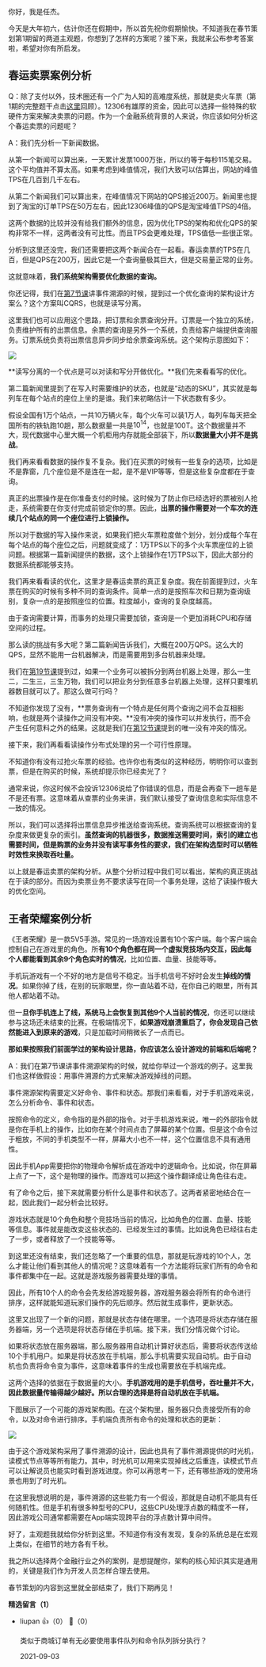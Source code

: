 你好，我是任杰。

今天是大年初六，估计你还在假期中，所以首先祝你假期愉快。不知道我在春节策划第1期留的两道主观题，你想到了怎样的方案呢？接下来，我就来公布参考答案啦，希望对你有所启发。

## 春运卖票案例分析

Q：除了支付以外，技术圈还有一个广为人知的高难度系统，那就是卖火车票（第1期的完整题干点击[这里](https://time.geekbang.org/column/article/342646)回顾）。12306有雄厚的资金，因此可以选择一些特殊的软硬件方案来解决卖票的问题。作为一个金融系统背景的人来说，你应该如何分析这个春运卖票的问题呢？

A：我们先分析一下新闻数据。

从第一个新闻可以算出来，一天累计发票1000万张，所以约等于每秒115笔交易。这个平均值并不算太高。如果考虑到峰值情况，我们大致可以估算出，网站的峰值TPS在几百到几千左右。

从第二个新闻我们可以算出来，在峰值情况下网站的QPS接近200万。新闻里也提到了淘宝的订单TPS在50万左右，因此12306峰值的QPS是淘宝峰值TPS的4倍。

这两个数据的比较并没有给我们额外的信息，因为优化TPS的架构和优化QPS的架构非常不一样，这两者没有可比性。而且TPS会更难处理，TPS值低一些很正常。

分析到这里还没完，我们还需要把这两个新闻合在一起看。春运卖票的TPS在几百，但是QPS在200万，因此它是一个查询量极其巨大，但是交易量正常的业务。

这就意味着，**我们系统架构需要优化数据的查询。**

你还记得，我们在[第7节课](https://time.geekbang.org/column/article/326583)讲事件溯源的时候，提到过一个优化查询的架构设计方案么？这个方案叫CQRS，也就是读写分离。

这里我们也可以应用这个思路，把订票和余票查询分开。订票是一个独立的系统，负责维护所有的出票信息。余票的查询是另外一个系统，负责给客户端提供查询服务。订票系统负责将出票信息异步同步给余票查询系统。这个架构示意图如下：

![](https://static001.geekbang.org/resource/image/5b/82/5b0566bf64324434cf23b555ee7e3682.jpg?wh=2166%2A1672)

**读写分离的一个优点是可以对读和写分开做优化。**我们先来看看写的优化。

第二篇新闻里提到了在写入时需要维护的状态，也就是“动态的SKU”，其实就是每列车在每个站点的座位上坐的是谁。我们来初略估计一下状态数有多少。

假设全国有1万个站点，一共10万辆火车，每个火车可以装1万人，每列车每天把全国所有的铁轨跑10趟，那么数据量一共是$10^{14}$，也就是100T。这个数据量并不大，现代数据中心里大概一个机柜用内存就能全部装下，所以**数据量大小并不是挑战**。

我们再来看看数据的操作复不复杂。我们在买票的时候有一些复杂的选项，比如是不是靠窗，几个座位是不是连在一起，是不是VIP等等，但是这些复杂度都在于查询。

真正的出票操作是在你准备支付的时候。这时候为了防止你已经选好的票被别人抢走，系统需要在你支付完成前锁定你的票。因此，**出票的操作需要对一个车次的连续几个站点的同一个座位进行上锁操作。**

所以对于数据的写入操作来说，如果我们把火车票粒度做个划分，划分成每个车在每个站点的每个座位之后，问题就变成了：1万TPS以下的多个火车票座位的上锁问题。根据第一篇新闻提供的数据，这个上锁操作在1万TPS以下，因此大部分的数据系统都能够支持。

我们再来看看读的优化，这里才是春运卖票的真正复杂度。我在前面提到过，火车票在购买的时候有多种不同的查询条件。简单一点的是按照车次和日期为查询级别，复杂一点的是按照座位的位置。粒度越小，查询的复杂度越高。

由于查询需要计算，而事务的处理只需要加锁，查询是一个更加消耗CPU和存储空间的过程。

那么读的挑战有多大呢？第二篇新闻告诉我们，大概在200万QPS。这么大的QPS，显然不能用一台机器解决，而是需要用到多台机器来处理。

我们在[第19节课](https://time.geekbang.org/column/article/341048)提到过，如果一个业务可以被拆分到两台机器上处理，那么一生二，二生三，三生万物，我们可以把业务分到任意多台机器上处理，这样只要堆机器数目就可以了。那这么做可行吗？

不知道你发现了没有，**票务查询有一个特点是任何两个查询之间不会互相影响，也就是两个读操作之间没有冲突。**没有冲突的操作可以并发执行，而不会产生任何意料之外的结果。这就是我们在[第12节课](https://time.geekbang.org/column/article/334878)提到的唯一没有冲突的情况。

接下来，我们再看看读操作分布式处理的另一个可行性原理。

不知道你有没有过抢火车票的经验。也许你也有类似的这种经历，明明你可以查到票，但是在购买的时候，系统却提示你已经卖光了？

通常来说，你这时候不会投诉12306说给了你错误的信息，而是会再查下一趟车是不是还有票。这意味着从查票的业务来讲，我们默认接受了查询信息和实际信息不一致的情况。

所以，我们可以选择将出票信息异步推送给查询系统。查询系统可以根据查询的复杂度来做更复杂的索引。**虽然查询的机器很多，数据推送需要时间，索引的建立也需要时间，但是购票的业务并没有读写事务性的要求，我们在架构选型时可以牺牲时效性来换取吞吐量。**

以上就是春运卖票的架构分析。从整个分析过程中我们可以看出，架构的真正挑战在于读的部分。而因为卖票业务不要求读写在同一个事务处理，这给了读操作极大的优化空间。

## 王者荣耀案例分析

《王者荣耀》是一款5V5手游。常见的一场游戏设置有10个客户端。每个客户端会控制自己在游戏里的角色。所**有10个角色都在同一个虚拟竞技场内交互，因此每个人都能看到其余9个角色实时的情况**，比如位置、血量、技能等等。

手机玩游戏有一个不好的地方是信号不稳定。当手机信号不好时会发生**掉线的情况**。如果你掉了线，在别的玩家眼里，你一直站着不动，在你自己的眼里，所有其他人都站着不动。

但一**旦你手机连上了线，系统马上会恢复到其他9个人当前的情况**，你还可以继续参与这场还未结束的比赛。在极端情况下，**如果游戏崩溃重启了，你会发现自己依然能进入到原来的游戏**，只是加载时间稍微长了一点而已。

**那如果按照我们前面学过的架构设计思路，你应该怎么设计游戏的前端和后端呢？**

A：我们在第7节课讲事件溯源架构的时候，就给你举过一个游戏的例子。这里我们也这样做假设：用事件溯源的方式来解决游戏掉线的问题。

事件溯源架构需要定义好命令、事件和状态。那我们来看看，对于手机游戏来说，怎么分析命令、事件和状态。

按照命令的定义，命令指的是外部的指令。对于手机游戏来说，唯一的外部指令就是你在手机上的操作，比如你在某个时间点击了屏幕的某个位置。但是这个命令过于粗放，不同的手机类型不一样，屏幕大小也不一样，这个位置信息不具有通用性。

因此手机App需要把你的物理命令解析成在游戏中的逻辑命令。比如说，你在屏幕上点了一下，这个是物理的操作。而游戏可以把这个操作翻译成让角色往右走。

有了命令之后，接下来就需要分析什么是事件和状态了。这两者紧密地结合在一起，因此我们一起分析会比较好。

游戏状态就是10个角色和整个竞技场当前的情况，比如角色的位置、血量、技能等信息。事件就是能改变这些状态的、已经发生过的事情。比如说角色已经往右走了一步，或者释放了一个技能等等。

到这里还没有结束，我们还忽略了一个重要的信息，那就是玩游戏的10个人，怎么才能让他们看到其他人的情况呢？这意味着有一个方法能将玩家们所有的命令和事件都集中在一起。这就是游戏服务器需要处理的事情。

因此，所有10个人的命令会先发给游戏服务器，游戏服务器会将所有的命令进行排序，这样就能知道玩家们操作的先后顺序。然后就生成事件，更新状态。

这里又出现了一个新的问题，那就是状态存储在哪里。一个选项是将状态存储在服务器端，另一个选项是将状态存储在手机端。接下来，我们分情况做个讨论。

如果将状态放在服务器端，那么服务器用自动机计算好状态后，需要将状态传送给10个手机用户。如果是将状态放在手机端，那么手机需要实现自动机。由于自动机也负责将命令变为事件，这意味着事件的生成也需要放在手机端完成。

这两个选择的依据在于数据量的大小。**手机游戏用的是手机信号，吞吐量并不大，因此数据量传输得越少越好。所以合理的选择是将自动机放在手机端。**

下图展示了一个可能的游戏架构图。在这个架构里，服务器只负责接受所有的命令，以及对命令进行排序。手机端负责所有命令的处理和状态的更新：

![](https://static001.geekbang.org/resource/image/1e/54/1ebbe4cb14126579e627eea4d4cf7f54.jpg?wh=2362%2A2288)

由于这个游戏架构采用了事件溯源的设计，因此也具有了事件溯源提供的时光机，读模式节点等等所有能力。其中，时光机可以用来实现掉线之后重连，读模式节点可以让解说员也能实时看到游戏进度。你可以再思考一下，还有哪些游戏的使用场景也用到了时光机。

在这里我想说明的是，事件溯源的这些能力有一个假设，那就是自动机不能具有任何随机性。但是手机有很多种型号的CPU，这些CPU处理浮点数的精度不一样，因此游戏公司通常都需要在App端实现跨平台的浮点数计算中间件。

好了，主观题我就给你分析到这里。不知道你有没有发现，复杂的系统总是在宏观上类似，在细节的地方各有千秋。

我之所以选择两个金融行业之外的案例，是想提醒你，架构的核心知识其实是通用的，关键是我们作为开发人员怎样合理去使用。

春节策划的内容到这里就全部结束了，我们下期再见！
<div><strong>精选留言（1）</strong></div><ul>
<li><span>liupan</span> 👍（0） 💬（0）<p>类似于商城订单有无必要使用事件队列和命令队列拆分执行？</p>2021-09-03</li><br/>
</ul>